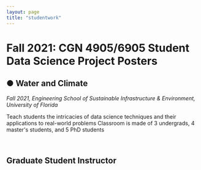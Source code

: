 ```yaml
---
layout: page
title: "studentwork"
---
```



# Fall 2021: CGN 4905/6905 Student Data Science Project Posters 

## **● Water and Climate**

*Fall 2021, Engineering School of Sustainable Infrastructure & Environment, University of Florida*

Teach students the intricacies of data science techniques and their applications to real-world problems
Classroom is made of 3 undergrads, 4 master's students, and 5 PhD students

&nbsp;
&nbsp;

## Graduate Student Instructor 

